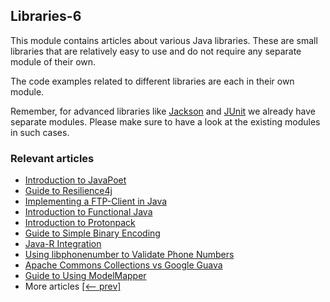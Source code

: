 ## Libraries-6

This module contains articles about various Java libraries. 
These are small libraries that are relatively easy to use and do not require any separate module of their own.

The code examples related to different libraries are each in their own module.

Remember, for advanced libraries like [Jackson](/jackson) and [JUnit](/testing-modules) we already have separate modules. Please make sure to have a look at the existing modules in such cases.

### Relevant articles
- [Introduction to JavaPoet](https://www.baeldung.com/java-poet)
- [Guide to Resilience4j](https://www.baeldung.com/resilience4j)
- [Implementing a FTP-Client in Java](https://www.baeldung.com/java-ftp-client)
- [Introduction to Functional Java](https://www.baeldung.com/java-functional-library)
- [Introduction to Protonpack](https://www.baeldung.com/java-protonpack)
- [Guide to Simple Binary Encoding](https://www.baeldung.com/java-sbe)
- [Java-R Integration](https://www.baeldung.com/java-r-integration)
- [Using libphonenumber to Validate Phone Numbers](https://www.baeldung.com/java-libphonenumber)
- [Apache Commons Collections vs Google Guava](https://www.baeldung.com/apache-commons-collections-vs-guava)
- [Guide to Using ModelMapper](https://www.baeldung.com/java-modelmapper)
- More articles [[<-- prev]](/libraries-5)
